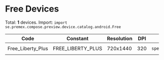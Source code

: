 # Free Devices

Total: **1** devices. Import: `import se.premex.compose.preview.device.catalog.android.Free`

| Code | Constant | Resolution | DPI | Compose Spec | Preview Usage |
|------|----------|------------|-----|-------------|---------------|
| Free_Liberty_Plus | FREE_LIBERTY_PLUS | 720x1440 | 320 | `spec:width=720px,height=1440px,dpi=320` | `@Preview(device = Free.FREE_LIBERTY_PLUS)` |

<!-- Generated automatically. Do not edit manually. -->
